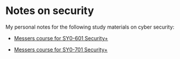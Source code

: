 # Notes on security

My personal notes for the following study materials on cyber security:

- [Messers course for SY0-601 Security+](https://www.youtube.com/playlist?list=PLG49S3nxzAnkL2ulFS3132mOVKuzzBxA8)

- [Messers course for SY0-701 Security+](https://www.professormesser.com/security-plus/sy0-701/sy0-701-video/sy0-701-comptia-security-plus-course/)
